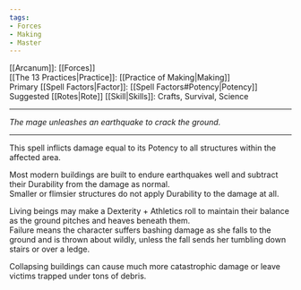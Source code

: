 ```yaml
---
tags:
- Forces
- Making
- Master
---
```


[[Arcanum]]: [[Forces]]\
[[The 13 Practices|Practice]]: [[Practice of Making|Making]]\
Primary [[Spell Factors|Factor]]: [[Spell Factors#Potency|Potency]]\
Suggested [[Rotes|Rote]] [[Skill|Skills]]: Crafts, Survival, Science

---

_The mage unleashes an earthquake to crack the ground._

---

This spell inflicts damage equal to its Potency to all structures within the affected area.

Most modern buildings are built to endure earthquakes well and subtract their Durability from the damage as normal.\
Smaller or flimsier structures do not apply Durability to the damage at all.

Living beings may make a Dexterity + Athletics roll to maintain their balance as the ground pitches and heaves beneath them.\
Failure means the character suffers bashing damage as she falls to the ground and is thrown about wildly, unless the fall sends her tumbling down stairs or over a ledge.

Collapsing buildings can cause much more catastrophic damage or leave victims trapped under tons of debris.